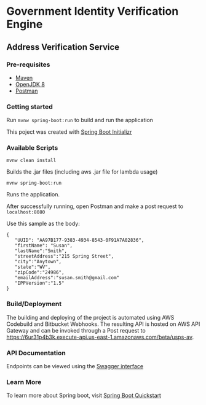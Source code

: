 # Government Identity Verification Engine

## Address Verification Service

### Pre-requisites
- [Maven](https://maven.apache.org/) 
- [OpenJDK 8](https://developers.redhat.com/products/openjdk/download)
- [Postman](https://www.postman.com/downloads/)

### Getting started
Run `mvnw spring-boot:run` to build and run the application

This poject was created with [Spring Boot Initializr](https://start.spring.io/)

### Available Scripts

`mvnw clean install`

Builds the .jar files (including aws .jar file for lambda usage)

`mvnw spring-boot:run`

Runs the application.


After successfully running, open Postman and make a post request to `localhost:8080`

Use this sample as the body:
```
{   
   "UUID": "AA97B177-9383-4934-8543-0F91A7A02836",
   "firstName": "Susan", 
   "lastName":"Smith", 
   "streetAddress":"215 Spring Street", 
   "city":"Anytown", 
   "state":"WV", 
   "zipCode":"24986", 
   "emailAddress":"susan.smith@gmail.com" 
   "IPPVersion":"1.5" 
} 
```


### Build/Deployment

The building and deploying of the project is automated using AWS Codebuild and Bitbucket Webhooks.
The resulting API is hosted on AWS API Gateway and can be invoked through a Post request to
https://6ur31p4b3k.execute-api.us-east-1.amazonaws.com/beta/usps-av.


### API Documentation

Endpoints can be viewed using the [Swagger interface](http://localhost:8080/swagger-ui.html)


### Learn More

To learn more about Spring boot, visit [Spring Boot Quickstart](https://spring.io/quickstart)